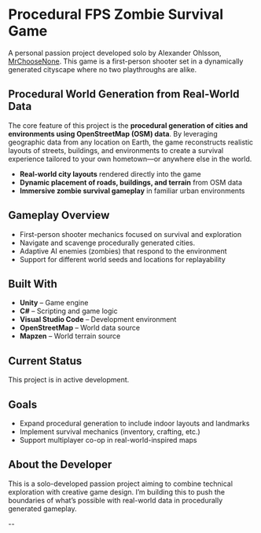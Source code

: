 # Procedural FPS Zombie Survival Game

A personal passion project developed solo by Alexander Ohlsson, [MrChooseNone](https://github.com/MrChooseNone). This game is a first-person shooter set in a dynamically generated cityscape where no two playthroughs are alike.

## Procedural World Generation from Real-World Data

The core feature of this project is the **procedural generation of cities and environments using OpenStreetMap (OSM) data**. By leveraging geographic data from any location on Earth, the game reconstructs realistic layouts of streets, buildings, and environments to create a survival experience tailored to your own hometown—or anywhere else in the world.

- **Real-world city layouts** rendered directly into the game
- **Dynamic placement of roads, buildings, and terrain** from OSM data
- **Immersive zombie survival gameplay** in familiar urban environments

## Gameplay Overview

- First-person shooter mechanics focused on survival and exploration
- Navigate and scavenge procedurally generated cities.
- Adaptive AI enemies (zombies) that respond to the environment
- Support for different world seeds and locations for replayability

## Built With

- **Unity** – Game engine
- **C#** – Scripting and game logic
- **Visual Studio Code** – Development environment
- **OpenStreetMap** – World data source
-  **Mapzen** – World terrain source


## Current Status

This project is in active development.

## Goals

- Expand procedural generation to include indoor layouts and landmarks
- Implement survival mechanics (inventory, crafting, etc.)
- Support multiplayer co-op in real-world-inspired maps

## About the Developer

This is a solo-developed passion project aiming to combine technical exploration with creative game design. I’m building this to push the boundaries of what’s possible with real-world data in procedurally generated gameplay.

--

